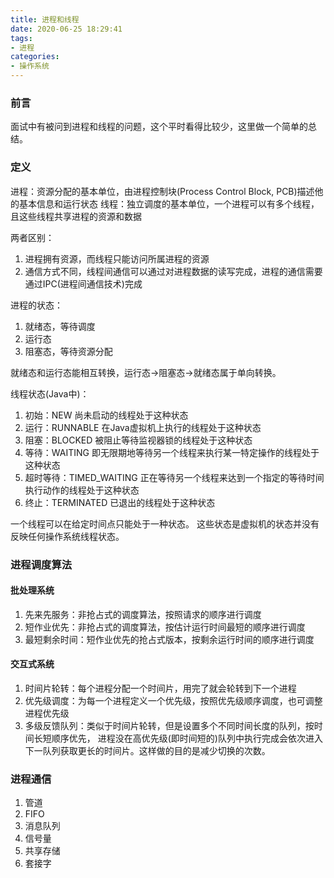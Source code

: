 ```yaml
---
title: 进程和线程
date: 2020-06-25 18:29:41
tags:
- 进程
categories:
- 操作系统
---
```


### 前言

  面试中有被问到进程和线程的问题，这个平时看得比较少，这里做一个简单的总结。
<!-- more -->

### 定义

  进程：资源分配的基本单位，由进程控制块(Process Control Block, PCB)描述他的基本信息和运行状态
  线程：独立调度的基本单位，一个进程可以有多个线程，且这些线程共享进程的资源和数据

  两者区别：
  1. 进程拥有资源，而线程只能访问所属进程的资源
  2. 通信方式不同，线程间通信可以通过对进程数据的读写完成，进程的通信需要通过IPC(进程间通信技术)完成


  进程的状态：
  1. 就绪态，等待调度
  2. 运行态
  3. 阻塞态，等待资源分配


  就绪态和运行态能相互转换，运行态->阻塞态->就绪态属于单向转换。

  线程状态(Java中)：
  1. 初始：NEW 尚未启动的线程处于这种状态
  2. 运行：RUNNABLE 在Java虚拟机上执行的线程处于这种状态
  3. 阻塞：BLOCKED 被阻止等待监视器锁的线程处于这种状态
  4. 等待：WAITING 即无限期地等待另一个线程来执行某一特定操作的线程处于这种状态
  5. 超时等待：TIMED_WAITING 正在等待另一个线程来达到一个指定的等待时间执行动作的线程处于这种状态
  6. 终止：TERMINATED 已退出的线程处于这种状态


  一个线程可以在给定时间点只能处于一种状态。 这些状态是虚拟机的状态并没有反映任何操作系统线程状态。

### 进程调度算法

#### 批处理系统

  1. 先来先服务：非抢占式的调度算法，按照请求的顺序进行调度
  2. 短作业优先：非抢占式的调度算法，按估计运行时间最短的顺序进行调度
  3. 最短剩余时间：短作业优先的抢占式版本，按剩余运行时间的顺序进行调度

#### 交互式系统

  1. 时间片轮转：每个进程分配一个时间片，用完了就会轮转到下一个进程
  2. 优先级调度：为每一个进程定义一个优先级，按照优先级顺序调度，也可调整进程优先级
  3. 多级反馈队列：类似于时间片轮转，但是设置多个不同时间长度的队列，按时间长短顺序优先，
     进程没在高优先级(即时间短的)队列中执行完成会依次进入下一队列获取更长的时间片。这样做的目的是减少切换的次数。

### 进程通信

  1. 管道
  2. FIFO
  3. 消息队列
  4. 信号量
  5. 共享存储
  6. 套接字